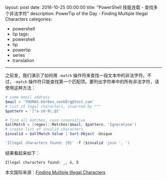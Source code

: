 layout: post
date: 2016-10-25 00:00:00
title: "PowerShell 技能连载 - 查找多个非法字符"
description: PowerTip of the Day - Finding Multiple Illegal Characters
categories:
- powershell
- tip
tags:
- powershell
- tip
- powertip
- series
- translation
---
之前发，我们演示了如何用 `-match` 操作符来查找一段文本中的非法字符。不过，`-match` 操作符只能查找第一个匹配项。要列出字符串中的所有非法字符，请使用这种方法：

```powershell
# some email address
$mail = 'THOMAS.börßen_senbÖrg@test.com'
# list of legal characters, inverted by "^"
$pattern = '[^a-z0-9\.@]'

# find all matches, case-insensitive
$allMatch = [regex]::Matches($mail, $pattern, 'IgnoreCase')
# create list of invalid characters
$invalid = $allMatch.Value | Sort-Object -Unique 

'Illegal characters found: {0}' -f ($invalid -join ', ')
```

结果看起来如下：

    Illegal characters found: _, ö, ß


<!--more-->
本文国际来源：[Finding Multiple Illegal Characters](http://community.idera.com/powershell/powertips/b/tips/posts/finding-multiple-illegal-characters-directory)
